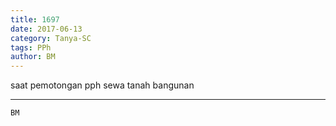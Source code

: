 ```yaml
---
title: 1697
date: 2017-06-13
category: Tanya-SC
tags: PPh
author: BM
---
```


saat pemotongan pph sewa tanah bangunan

---



`BM`
